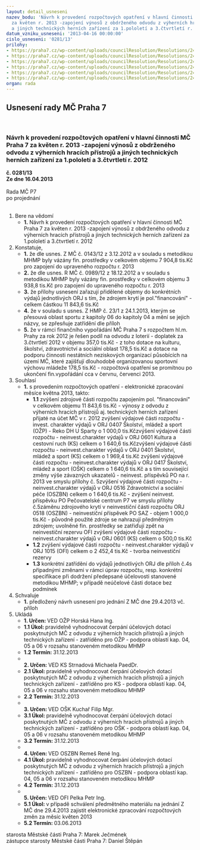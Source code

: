 ```yaml
---
layout: detail_usneseni
nazev_bodu: 'Návrh k provedení rozpočtových opatření v hlavní činnosti  MČ Praha 7
  za květen r. 2013 -zapojení výnosů z obdrženého odvodu z výherních hracích přístrojů
  a jiných technických herních zařízení za 1.pololetí a 3.čtvrtletí r. 2012 '
datum_vzniku_usneseni: '2013-04-16 00:00:00'
cislo_usneseni: '0281/13'
prilohy:
- https://praha7.cz/wp-content/uploads/councilResolution/Resolutions/24100/21-13-p1_0143.doc
- https://praha7.cz/wp-content/uploads/councilResolution/Resolutions/24100/21-13-p2_0989.doc
- https://praha7.cz/wp-content/uploads/councilResolution/Resolutions/24100/21-13-usnesen%c3%ad_zastupitelstva_hmp.pdf
- https://praha7.cz/wp-content/uploads/councilResolution/Resolutions/24100/21-13-p40001.pdf
- https://praha7.cz/wp-content/uploads/councilResolution/Resolutions/24100/21-13-p50001.pdf
- https://praha7.cz/wp-content/uploads/councilResolution/Resolutions/24100/21-13-naza13vhp_p%c5%99evod_z_r.2012.doc
organ: rada
---
```

<div id="ucUsn_pList" class="usn">
	<span><h2>Usnesení rady MČ Praha 7 </h2>
<br></span><div class="standBody">
<span><h3>Návrh k provedení rozpočtových opatření v hlavní činnosti  MČ Praha 7 za květen r. 2013 -zapojení výnosů z obdrženého odvodu z výherních hracích přístrojů a jiných technických herních zařízení za 1.pololetí a 3.čtvrtletí r. 2012 </h3></span><div class="center">
		<strong>č. 0281/13</strong><br>
	</div>
<div class="center">
		<strong>Ze dne 16.04.2013</strong><br><br>
	</div>Rada MČ P7<br> po projednání<br><br><ol>
<li>Bere na vědomí<ul><li>
<strong>1.</strong> Návrh k provedení rozpočtových opatření v hlavní činnosti  MČ Praha 7 za květen r. 2013 -zapojení výnosů z obdrženého odvodu z výherních hracích přístrojů a jiných technických herních zařízení za 1.pololetí a 3.čtvrtletí r. 2012 </li></ul>
</li>
<li>Konstatuje,<ul>
<li>
<strong>1.</strong> že dle usnes. Z MČ č. 0143/12 z 3.12.2012 a v souladu s metodikou MHMP byly vázány fin. prostředky v celkovém objemu 7 904,8 tis.Kč pro zapojení do upraveného rozpočtu r. 2013</li>
<li>
<strong>2.</strong> že dle usnes. R MČ č. 0989/12 z 18.12.2012 a v souladu s metodikou MHMP byly vázány fin. prostředky v celkovém objemu 3 938,8 tis.Kč pro zapojení do upraveného rozpočtu r. 2013</li>
<li>
<strong>3.</strong> že přílohy usnesení zařazují přidělené objemy do konkrétních výdajů jednotlivých ORJ s tím, že zdrojem krytí je pol."financování" - celkem částkou 11 843,6 tis.Kč</li>
<li>
<strong>4.</strong> že v souladu s usnes. Z HMP č. 23/1 z 24.1.2013, kterým se přesouvá oblast sportu z kapitoly 06 do kapitoly 04 a mění se jejich názvy, se zpřesňuje zatřídění dle příloh</li>
<li>
<strong>5.</strong> že v rámci finančního vypořádání MČ Praha 7 s rozpočtem hl.m. Prahy za rok 2012 je řešen podíl na odvodu z loterií - doplatek za 3.čtvrtletí 2012 v objemu 357,0 tis.Kč - z toho dotace na kulturu, školství, zdravotnictví a sociální oblast 178,5 tis.Kč a dotace na podporu činnosti nestátních neziskových organizací působících na území MČ, které zajišťují dlouhodobě organizovanou sportovní výchovu mládeže 178,5 tis.Kč - rozpočtová opatření se promítnou po ukončení fin.vypořádání cca v červnu, červenci 2013.</li>
</ul>
</li>
<li>Souhlasí<ul><li>
<strong>1.</strong> s provedením rozpočtových opatření - elektronické zpracování měsíce května 2013, takto: <ul>
<li>
<strong>1.1</strong> zvýšení zdrojové části rozpočtu zapojením pol. "financování" v celkovém objemu 11 843,6 tis.Kč - výnosy z odvodu z výherních hracích přístrojů aj. technických herních zařízení přijaté na účet MČ v r. 2012 zvýšení výdajové části rozpočtu - invest. charakter výdajů v ORJ 0407 Školství, mládež a sport (OŽP) - Reko DH U Sparty o 1 000,0 tis.Kčzvýšení výdajové části rozpočtu - neinvest.charakter výdajů v ORJ 0601 Kultura a cestovní ruch (KS) celkem o 1 640,6 tis.Kčzvýšení výdajové části rozpočtu - neinvest.charakter výdajů v ORJ 0401 Školství, mládež a sport  (KS) celkem o 1 969,4 tis.Kč zvýšení výdajové části rozpočtu - neinvest.charakter výdajů v ORJ 0417 Školství, mládež a sport (OŠK) celkem o 1 640,6 tis.Kč a s tím související změny výše závazných ukazatelů - neinvest. příspěvků PO na r. 2013 ve smyslu přílohy č. 5zvýšení výdajové části rozpočtu - neinvest.charakter výdajů v ORJ 0516 Zdravotnictví a sociální péče (OSZBN) celkem o 1 640,6 tis.Kč - zvýšení neinvest. příspěvku PO Pečovatelské centrum P7  ve smyslu přílohy č.5záměnu zdrojového krytí v neinvestiční části rozpočtu  ORJ 0518 (OSZBN) - neinvestiční příspěvek PO SAZ - objem 1 000,0 tis.Kč - původně použité zdroje se nahrazují  předmětným zdrojem;  uvolněné fin. prostředky se zatřiďují zpět na neinvestiční  rezervu OFI zvýšení výdajové části rozpočtu - neinvest.charakter výdajů v ORJ 0601 (KS) celkem o 500,0 tis.Kč </li>
<li>
<strong>1.2</strong> zvýšení výdajové části rozpočtu - neinvest.charakter výdajů v ORJ 1015 (OFI) celkem o 2 452,4 tis.Kč - tvorba neinvestiční rezervy </li>
<li>
<strong>1.3</strong> konkrétní zatřídění do výdajů jednotlivých ORJ dle příloh č.4s případnými změnami v rámci úprav rozpočtu, resp. konkrétní specifikace při dodržení předepsané účelovosti stanovené metodikou MHMP; v případě neúčelové části dotace bez podmínek </li>
</ul>
</li></ul>
</li>
<li>Schvaluje<ul><li>
<strong>1.</strong> předložený návrh usnesení pro jednání Z MČ dne 29.4.2013 vč. příloh</li></ul>
</li>
<li>Ukládá<ul>
<li>
<strong>1. Určen: </strong>VED OŽP Horská Hana Ing.</li>
<li>
<strong>1.1 Úkol: </strong>pravidelně vyhodnocovat čerpání účelových dotací poskytnutých MČ z odvodu z výherních hracích přístrojů a jiných technických zařízení - zatříděno pro OŽP -  podpora oblastí kap. 04, 05 a 06 v rozsahu stanoveném metodikou MHMP</li>
<li>
<strong>1.2 Termín: </strong>31.12.2013</li>
<li>
<strong><br>2. Určen: </strong>VED KS Strnadová Michaela PaedDr.</li>
<li>
<strong>2.1 Úkol: </strong>pravidelně vyhodnocovat čerpání účelových dotací poskytnutých MČ z odvodu z výherních hracích přístrojů a jiných technických zařízení - zatříděno pro KS -  podpora oblastí kap. 04, 05 a 06 v rozsahu stanoveném metodikou MHMP</li>
<li>
<strong>2.2 Termín: </strong>31.12.2013</li>
<li>
<strong><br>3. Určen: </strong>VED OŠK Kuchař Filip Mgr.</li>
<li>
<strong>3.1 Úkol: </strong>pravidelně vyhodnocovat čerpání účelových dotací poskytnutých MČ z odvodu z výherních hracích přístrojů a jiných technických zařízení - zatříděno pro OŠK -  podpora oblastí kap. 04, 05 a 06 v rozsahu stanoveném metodikou MHMP</li>
<li>
<strong>3.2 Termín: </strong>31.12.2013</li>
<li>
<strong><br>4. Určen: </strong>VED OSZBN Remeš René Ing.</li>
<li>
<strong>4.1 Úkol: </strong>pravidelně vyhodnocovat čerpání účelových dotací poskytnutých MČ z odvodu z výherních hracích přístrojů a jiných technických zařízení - zatříděno pro OSZBN - podpora oblastí kap. 04, 05 a 06 v rozsahu stanoveném metodikou MHMP</li>
<li>
<strong>4.2 Termín: </strong>31.12.2013</li>
<li>
<strong><br>5. Určen: </strong>VED OFI Pelka Petr Ing.</li>
<li>
<strong>5.1 Úkol: </strong>v případě schválení předmětného materiálu na jednání Z MČ dne 29.4.2013 zajistit elektronické zpracování rozpočtových změn za měsíc květen 2013</li>
<li>
<strong>5.2 Termín: </strong>03.06.2013</li>
</ul>
</li>
</ol>starosta Městské části Praha 7: Marek Ječmének<br>zástupce starosty Městské části Praha 7: Daniel Štěpán 
</div>
</div>